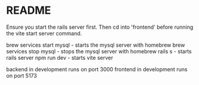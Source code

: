 # README

Ensure you start the rails server first. Then cd into 'frontend' before running the vite start server command.

brew services start mysql - starts the mysql server with homebrew
brew services stop mysql - stops the mysql server with homebrew
rails s - starts rails server
npm run dev - starts vite server

backend in development runs on port 3000
frontend in development runs on port 5173
